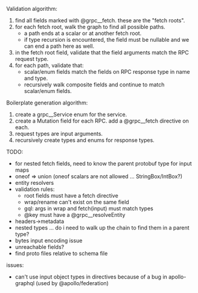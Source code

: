 Validation algorithm:

1. find all fields marked with @grpc\_\_fetch. these are the "fetch roots".
2. for each fetch root, walk the graph to find all possible paths.
   - a path ends at a scalar or at another fetch root.
   - if type recursion is encountered, the field must be nullable and we can end a path here as well.
3. in the fetch root field, validate that the field arguments match the RPC request type.
4. for each path, validate that:
   - scalar/enum fields match the fields on RPC response type in name and type.
   - recursively walk composite fields and continue to match scalar/enum fields.

Boilerplate generation algorithm:

1. create a grpc\_\_Service enum for the service.
2. create a Mutation field for each RPC. add a @grpc\_\_fetch directive on each.
3. request types are input arguments.
4. recursively create types and enums for response types.

TODO:

- for nested fetch fields, need to know the parent protobuf type for input maps
- oneof => union (oneof scalars are not allowed ... StringBox/IntBox?)
- entity resolvers
- validation rules:
  - root fields must have a fetch directive
  - wrap/rename can't exist on the same field
  - gql: args in wrap and fetch(input) must match types
  - @key must have a @grpc\_\_resolveEntity
- headers->metadata
- nested types ... do i need to walk up the chain to find them in a parent type?
- bytes input encoding issue
- unreachable fields?
- find proto files relative to schema file

issues:

- can't use input object types in directives because of a bug in apollo-graphql (used by @apollo/federation)
